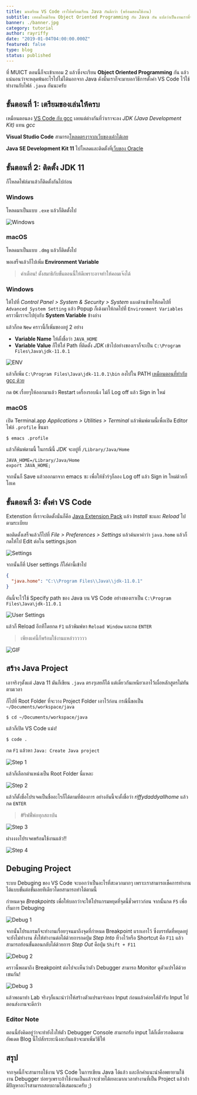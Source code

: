 ```yaml
---
title: มาเตรียม VS Code เราให้พร้อมเรียน Java กันดีกว่า (พร้อมสอนใช้งาน)
subtitle: เทอมใหม่เรียน Object Oriented Programming กับ Java กัน แปลว่าเป็นงานเราที่จะต้องตั้งค่า VS Code ไว้ใช้งานตอนเรียน
banner: ./banner.jpg
category: tutorial
author: rayriffy
date: "2019-01-04T04:00:00.000Z"
featured: false
type: blog
status: published
---
```


ที่ MUICT ตอนนี้ก็จะเข้าเทอม 2 แล้วซึ่งจะเรียน **Object Oriented Programming** กัน แล้วแน่นอนว่าจะหลุดพ้นอะไรไปไม่ได้นอกจาก Java ดังนั้นเราก็จะมาบอกวิธีการตั้งค่า VS Code ไว้ใช้ทำงานกับไฟล์ `.java` กันนะครับ

## ขั้นตอนที่ 1: เตรียมของเล่นให้ครบ

เหมือนตอนลง [VS Code กับ gcc](https://blog.rayriffy.com/vscode-c/) เลยแต่ต่างกันที่ว่าเราจะลง *JDK (Java Development Kit)* แทน *gcc*

**Visual Studio Code** สามารถ[โหลดตรงๆจากเว็บของเค้าได้เลย](https://code.visualstudio.com/Download)

**Java SE Development Kit 11** ไปโหลดและติดตั้งที่[เว็บของ Oracle](https://www.oracle.com/technetwork/java/javase/downloads/jdk11-downloads-5066655.html)

## ขั้นตอนที่ 2: ติดตั้ง JDK 11

ก็โหลดไฟล์มาแล้วก็ติดตั้งกันไปก่อน

### Windows

โหลดมาเป็นแบบ `.exe` แล้วก็ติดตั้งไป

![Windows](./jdk_installer.jpg)

### macOS

โหลดมาเป็นแบบ `.dmg` แล้วก็ติดตั้งไป

พอเสร็จแล้วก็ไปเพิ่ม **Environment Variable**

> คำเตือน! ตั้งสมาธิกับขั้นตอนนี้ให้ดีเพราะอาจทำให้คอมเจ๊งได้

### Windows

ให้ไปที่ *Control Panel > System & Security > System* แผงด้านซ้ายให้กดไปที่ `Advanced System Setting` แล้ว Popup ก็เด้งมาให้กดไปที่ `Environment Variables` คราวนี้เราจะไปยุ่งกับ **System Variable** ข้างล่าง

แล้วก็กด `New` คราวนี้ก็เพิ่มของอยู่ 2 อย่าง

-   **Variable Name** ให้ตั้งชื่อว่า `JAVA_HOME`
-   **Variable Value** ก็ให้ใส่ Path ที่ติดตั้ง *JDK* เข้าไปอย่างของเราก็จะเป็น `C:\Program Files\Java\jdk-11.0.1`

![ENV](./windows_env.jpg)

แล้วก็เพิ่ม `C:\Program Files\Java\jdk-11.0.1\bin` ลงไปใน PATH [เหมือนตอนที่ทำกับ gcc ด้วย](https://blog.rayriffy.com/vscode-c/)

กด `OK` เรื่อยๆให้ออกมาแล้ว Restart เครื่องรอบนึง ไม่ก็ Log off แล้ว Sign in ใหม่

### macOS

เปิด Terminal.app *Applications > Utilities > Terminal* แล้วพิมพ์ตามนี้เพื่อเปิด Editor ไฟล์ `.profile` ขึ้นมา

```
$ emacs .profile
```

แล้วก็พิมพ์ตามนี้ ในกรณีนี้ *JDK* จะอยู่ที่ `/Library/Java/Home`

```
JAVA_HOME=/Library/Java/Home
export JAVA_HOME;
```

จากนั้นก็ Save แล้วออกมาจาก emacs ซะ เพื่อให้ชัวร์ๆก็ลอง Log off แล้ว Sign in ใหม่ด้วยก็โอเค

## ขั้นตอนที่ 3: ตั้งค่า VS Code

Extenstion ที่เราจะติดตั้งนั่นก็คือ [Java Extension Pack](https://marketplace.visualstudio.com/items?itemName=vscjava.vscode-java-pack) แล้ว *Install* ซะและ *Reload* ไปตามระเบียบ

พอติดตั้งเสร็จแล้วก็ไปที่ *File > Preferences > Settings* แล้วค้นหาคำว่า `java.home` แล้วก็กดให้ไป Edit ต่อใน settings.json

![Settings](./vscode_settings.jpg)

จากนั้นก็ที่ User settings ก็ใส่ค่านี้เข้าไป

```json
{
  "java.home": "C:\\Program Files\\Java\\jdk-11.0.1"
}
```

อันนี้จะไว้ใช้ Specify path ของ Java บน VS Code อย่างของเราเป็น `C:\Program Files\Java\jdk-11.0.1`

![User Settings](./vscode_usersettings.jpg)

แล้วก็ Reload อีกทีโดยกด `F1` แล้วพิมพ์หา `Reload Window` และกด `ENTER`

> เพียงแค่นี้ก็พร้อมใช้งานแหล่วววววว

![GIF](https://media.giphy.com/media/56pSvQ2JFeGT6/giphy.gif)

## สร้าง Java Project

เอาจริงๆตั้งแต่ Java 11 มันก็เขียน `.java` ตรงๆเลยก็ได้ แต่เดี๋ยวกันเหนียวเอาไว้เผื่อหลักสูตรไม่ทันตามเวลา

ก็ไปที่ Root Folder ที่จะวาง Project Folder เอาไว้ก่อน กรณีนี้ขอเป็น `~/Documents/workspace/java`

```
$ cd ~/Documents/workspace/java
```

แล้วก็เปิด VS Code แม่ง!

```
$ code .
```

กด `F1` แล้วหา `Java: Create Java project`

![Step 1](./create_1.jpg)

แล้วก็เลือกตำแหน่งเป็น Root Folder นี่แหละ

![Step 2](./create_2.jpg)

แล้วก็ตั้งชื่อโปรเจคเป็นชื่ออะไรก็ได้ตามที่ต้องการ อย่างอันนี้จะตั้งชื่อว่า *riffydaddyallhome* แล้วกด `ENTER`

> #ริฟฟี่พ่อทุกสถาบัน

![Step 3](./create_3.jpg)

ผ่างงงงโปรเจคพร้อมใช้งานแล้ว!!

![Step 4](./create_4.jpg)

## Debuging Project

ระบบ Debuging ของ VS Code จะบอกว่าเป็นอะไรที่สะดวกมากๆ เพราะเราสามารถเช็คการทำงานได้แบบขั้นต่อขั้นเลยทีเดียวโดยสามารถทำได้ตามนี้

กำหนดจุด *Breakpoints* เพื่อให้บอกว่าจะให้โปรแกรมหยุดที่จุดนี้ชั่วคราวก่อน จากนั้นกด `F5` เพื่อเริ่มการ Debuging

![Debug 1](./debug_1.jpg)

จากนั้นโปรแกรมก็จะทำงานเรื่อยๆจนมาถึงจุดที่กำหนด Breakpoint แรกเอาไว้ ซึ่งบรรทัดที่หยุดอยู่จะยังไม่ทำงาน สั่งให้ทำงานต่อได้ด้วยการกดปุ่ม *Step Into* ที่วงไว้หรือ Shortcut คือ `F11` แล้วสามารถย้อนขั้นตอนกลับได้ด้วยการ *Step Out* คือปุ่ม `Shift + F11`

![Debug 2](./debug_2.jpg)

คราวนี้พอมาถึง Breakpoint ต่อไปจะเห็นว่าตัว Debugger สามารถ Monitor ดูตัวแปรได้ด้วยเชนกัน!

![Debug 3](./debug_3.jpg)

แล้วพอมาทำ Lab จริงๆก็แนะนำว่าให้สร้างตัวแปรมาจำลอง Input ก่อนแล้วค่อยใส่ตัวรับ Input ไปตอนส่งงานจะดีกว่า

### Editor Note

ตอนนี้ยังคิดอยู่ว่าจะทำยังไงให้ตัว Debugger Console สามารถรับ input ได้ก็เดี๋ยวรอติดตามอัพเดต Blog นี้ไปสักระยะนึงละกันแล้วจะมาเพิ่มวิธีให้

## สรุป

จากจุดนี้ก็จะสามารถใช้งาน VS Code ในการเขียน Java ได้แล้ว และอีกคำแนะนำคือพยายามใช้งาน Debugger บ่อยๆเพราะถ้าใช้งานเป็นแล้วจะช่วยได้เยอะมากเวลาทำงานที่เป็น Project แล้วถ้ามีปัญหาอะไรสามารถสอบถามได้เสมอนะครับ ;)
